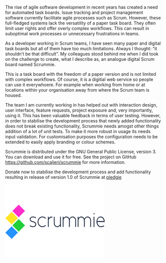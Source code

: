 The rise of agile software development in recent years has created a need for automated task boards. 
Issue tracking and project management software currently facilitate agile processes such as Scrum. 
However, these full-fledged systems lack the versatility of a paper task board. They often limit user 
rights and offer overly complex workflows. This can result in suboptimal work processes or unnecessary 
frustrations in teams.

As a developer working in Scrum teams, I have seen many paper and digital task boards but all of them 
have too much limitations. Always I thought: “it shouldn’t be that difficult”. My colleagues stood behind 
me when I did took on the challenge to create, what I describe as, an analogue digital Scrum board named 
Scrummie.

This is a task board with the freedom of a paper version and is not limited with complex workflows. Of 
course, it is a digitial web service so people can use it everywhoere. For example when working from home 
or at locations within your organisation away from where the Scrum team is housed.

The team I am currently working in has helped out with interaction design, user interface, feature requests, 
project exposure and, very importantly, using it. This has been valuable feedback in terms of user testing. 
However, in order to stabilise the development process that newly added functionality does not break existing 
functionality, Scrummie needs amogst other things addition of a lot of unit tests. To make it more robust in 
usage its needs input validation. For customisation purposes the configuration needs to be extended to easily 
apply branding or colour schemes.

Scrummie is distributed under the GNU General Public License, version 3. You can download and use it for free. 
See the project on GitHub https://github.com/scaljeri/scrummie for more information.

Donate now to stabilise the development process and add functionality resulting in release of version 1.0 of Scrummie 
at [pledgie](https://pledgie.com/campaigns/25781)

![Scrummie Logo](/public/img/scrummie-logo-big.png)